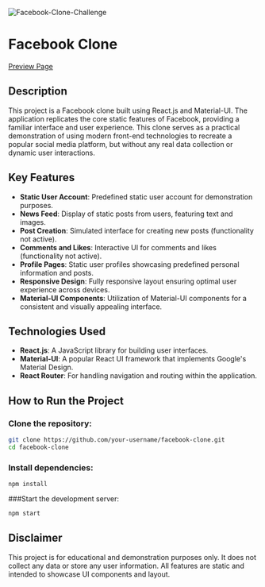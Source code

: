 ![Facebook-Clone-Challenge](https://socialify.git.ci/jevguio/Facebook-Clone-Challenge/image?description=1&font=Source%20Code%20Pro&forks=1&issues=1&language=1&name=1&owner=1&pulls=1&stargazers=1&theme=Auto)
# Facebook Clone
[Preview Page](https://jevguio.github.io/Facebook-clone-ReactJsXMaterial-UI/)


## Description

This project is a Facebook clone built using React.js and Material-UI. The application replicates the core static features of Facebook, providing a familiar interface and user experience. This clone serves as a practical demonstration of using modern front-end technologies to recreate a popular social media platform, but without any real data collection or dynamic user interactions.

## Key Features

- **Static User Account**: Predefined static user account for demonstration purposes.
- **News Feed**: Display of static posts from users, featuring text and images.
- **Post Creation**: Simulated interface for creating new posts (functionality not active).
- **Comments and Likes**: Interactive UI for comments and likes (functionality not active).
- **Profile Pages**: Static user profiles showcasing predefined personal information and posts.
- **Responsive Design**: Fully responsive layout ensuring optimal user experience across devices.
- **Material-UI Components**: Utilization of Material-UI components for a consistent and visually appealing interface.

## Technologies Used

- **React.js**: A JavaScript library for building user interfaces.
- **Material-UI**: A popular React UI framework that implements Google's Material Design.
- **React Router**: For handling navigation and routing within the application.

## How to Run the Project

### Clone the repository:

```bash
git clone https://github.com/your-username/facebook-clone.git
cd facebook-clone
```
### Install dependencies:
```
npm install

```
###Start the development server:
```bash
npm start
``` 
## Disclaimer
This project is for educational and demonstration purposes only. It does not collect any data or store any user information. All features are static and intended to showcase UI components and layout.
